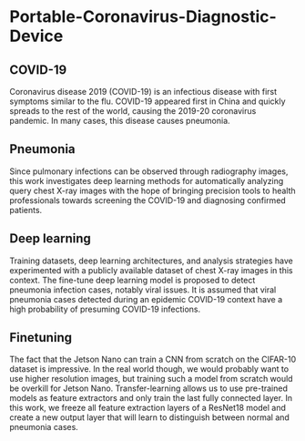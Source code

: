 # Portable-Coronavirus-Diagnostic-Device
## COVID-19
Coronavirus disease 2019 (COVID-19) is an infectious disease with first symptoms similar to the flu. COVID-19 appeared first in China and quickly spreads to the rest of the world, causing the 2019-20 coronavirus pandemic. In many cases, this disease causes pneumonia. 
## Pneumonia
Since pulmonary infections can be observed through radiography images, this work investigates deep learning methods for automatically analyzing query chest X-ray images with the hope of bringing precision tools to health professionals towards screening the COVID-19 and diagnosing confirmed patients.
## Deep learning
Training datasets, deep learning architectures, and analysis strategies have experimented with a publicly available dataset of chest X-ray images in this context. The fine-tune deep learning model is proposed to detect pneumonia infection cases, notably viral issues. It is assumed that viral pneumonia cases detected during an epidemic COVID-19 context have a high probability of presuming COVID-19 infections.
## Finetuning
The fact that the Jetson Nano can train a CNN from scratch on the CIFAR-10 dataset is impressive. In the real world though, we would probably want to use higher resolution images, but training such a model from scratch would be overkill for Jetson Nano. Transfer-learning allows us to use pre-trained models as feature extractors and only train the last fully connected layer. In this work, we freeze all feature extraction layers of a ResNet18 model and create a new output layer that will learn to distinguish between normal and pneumonia cases.
